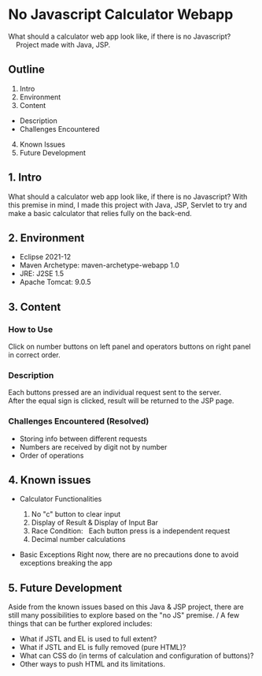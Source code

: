 # No Javascript Calculator Webapp
What should a calculator web app look like, if there is no Javascript?\
&nbsp; &nbsp; Project made with Java, JSP.

## Outline

1. Intro
1. Environment
1. Content
  * Description
  * Challenges Encountered
4. Known Issues
5. Future Development

## 1. Intro

What should a calculator web app look like, if there is no Javascript?
With this premise in mind, I made this project with Java, JSP, Servlet to try and make a basic calculator 
that relies fully on the back-end.

## 2. Environment

- Eclipse 2021-12
- Maven Archetype: maven-archetype-webapp 1.0
- JRE: J2SE 1.5
- Apache Tomcat: 9.0.5

## 3. Content

### How to Use

Click on number buttons on left panel and operators buttons on right panel in correct order.

### Description

Each buttons pressed are an individual request sent to the server. \
After the equal sign is clicked, result will be returned to the JSP page.

### Challenges Encountered (Resolved)
- Storing info between different requests
- Numbers are received by digit not by number
- Order of operations

## 4. Known issues

- Calculator Functionalities
  1. No "c" button to clear input
  2. Display of Result & Display of Input Bar
  3. Race Condition: &nbsp; Each button press is a independent request
  4. Decimal number calculations

- Basic Exceptions
  Right now, there are no precautions done to avoid exceptions breaking the app

## 5. Future Development

Aside from the known issues based on this Java & JSP project, there are still many possibilities to explore based on the "no JS" premise. /
A few things that can be further explored includes:
- What if JSTL and EL is used to full extent?
- What if JSTL and EL is fully removed (pure HTML)?
- What can CSS do (in terms of calculation and configuration of buttons)?
- Other ways to push HTML and its limitations.
